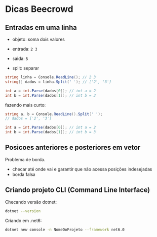 # Dicas Beecrowd

## Entradas em uma linha

- objeto: soma dois valores
- entrada: `2 3`
- saida: `5`

- split: separar

```cs
string linha = Console.ReadLine(); // 2 3
string[] dados = linha.Split(' '); // ['2', '3']

int a = int.Parse(dados[0]); // int a = 2
int b = int.Parse(dados[1]); // int b = 3
```

fazendo mais curto:

```cs
string a, b = Console.ReadLine().Split(' '); 
// dados = ['2', '3']

int a = int.Parse(dados[0]); // int a = 2
int b = int.Parse(dados[1]); // int b = 3
```
## Posicoes anteriores e posteriores em vetor

Problema de borda.

- checar até onde vai e garantir que não acessa posições indesejadas
- borda falsa

## Criando projeto CLI (Command Line Interface)

Checando versão dotnet:

```bash
dotnet --version
```

Criando em .net6:

```bash
dotnet new console -n NomeDoProjeto --framework net6.0
```
